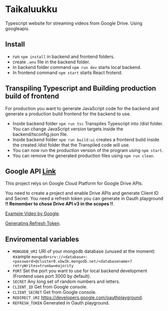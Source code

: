 # Taikaluukku
Typescript website for streaming videos from Google Drive. Using googleapis.

## Install

* run `npm install` in backend and frontend folders.
* create `.env` file in the backend folder.
* In backend folder command `npm run dev` starts local backend.
* In frontend command `npm start` starts React frotend.

## Transpiling Typescript and Building production build of frontend

For production you want to generate JavaScript code for the backend and generate a production build frontend for the backend to use.

* Inside backend folder `npm run tsc` Transpiles Typescript into /dist folder. You can change JavaScript version targets inside the backend/tsconfig.json file.
* Inside backend folder `npm run build:ui` creates a frontend build inside the created /dist folder that the Transpiled code will use.
* You can now run the production version of the program using `npm start`.
* You can remove the generated production files using `npm run clean`.

## Google API [Link](https://console.cloud.google.com/)

This project relys on Google Cloud Platform for Google Drive APIs.

You need to create a project and enable Drive APIs and generate Client ID and Secret. You need a refresh token you can generate in Oauth playground **!! Remember to chose Drive API v3 in the scopes !!**.

[Example Video by Google](https://www.youtube.com/watch?v=DYAwYxVs2TI).

[Generating Refresh Token](https://www.youtube.com/watch?v=hfWe1gPCnzc).

## Enviromental variables

* `MONGODB_URI` URI of your mongodb database (unused at the moment) example `mongodb+srv://<database>:<password>@cluster0.xbw3k.mongodb.net/<databasename>?retryWrites=true&w=majority`
* `PORT` Set the port you want to use for local backend development (Frontend uses port 3000 by default).
* `SECRET` Any long set of random numbers and letters.
* `CLIENT_ID` Get from Google console.
* `CLIENT_SECRET` Get from Google console.
* `REDIRECT_URI` https://developers.google.com/oauthplayground.
* `REFRESH_TOKEN` Generated in Oauth playground.
